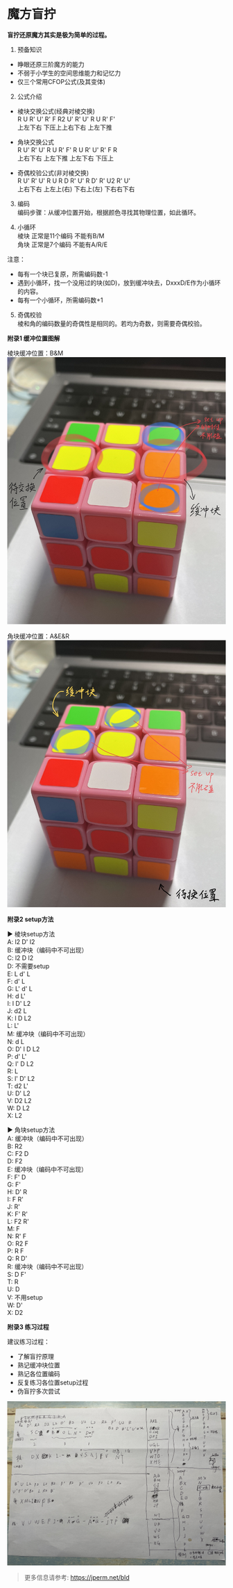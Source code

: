 # 魔方盲拧
**盲拧还原魔方其实是极为简单的过程。**
1. 预备知识  
- 睁眼还原三阶魔方的能力  
- 不弱于小学生的空间思维能力和记忆力  
- 仅三个常用CFOP公式(及其变体)  

2. 公式介绍  
- 棱块交换公式(经典对棱交换)  
R U R' U' R' F R2 U' R' U' R U R' F'  
上左下右 下压上上右下右 上左下推
 
- 角块交换公式  
R U' R' U' R U R' F' R U R' U' R' F R  
上右下右 上左下推 上左下右 下压上

- 奇偶校验公式(非对棱交换)  
R U' R' U' R U R D R' U' R D' R' U2 R' U'  
上右下右 上左上(右) 下右上(左) 下右右下右


3. 编码  
编码步骤：从缓冲位置开始，根据颜色寻找其物理位置，如此循环。

4. 小循环  
棱块 正常是11个编码 不能有B/M  
角块 正常是7个编码 不能有A/R/E  

注意：
- 每有一个块已复原，所需编码数-1  
- 遇到小循环，找一个没用过的块(如D)，放到缓冲块去，DxxxD/E作为小循环的内容。  
- 每有一个小循环，所需编码数+1  

5. 奇偶校验  
棱和角的编码数量的奇偶性是相同的。若均为奇数，则需要奇偶校验。

**附录1 缓冲位置图解**

棱块缓冲位置：B&M  
![img](1.jpeg ':size=40%')
<!-- <img src="1.jpeg" style="zoom:50%"> -->

角块缓冲位置：A&E&R  
![img](2.jpeg ':size=40%')
<!-- <img src="./2.jpeg"  style="zoom: 33%;" /> -->




**附录2 setup方法**

► 棱块setup方法  
A: l2 D' l2  
B: 缓冲块（编码中不可出现）  
C: l2 D l2  
D: 不需要setup  
E: L d' L  
F: d' L  
G: L' d' L  
H: d L'  
I: l D' L2  
J: d2 L  
K: l D L2  
L: L'  
M: 缓冲块（编码中不可出现）  
N: d L  
O: D' l D L2  
P: d' L'  
Q: l' D L2  
R: L  
S: l' D' L2  
T: d2 L'  
U: D' L2  
V: D2 L2  
W: D L2  
X: L2  

► 角块setup方法  
A: 缓冲块（编码中不可出现）  
B: R2  
C: F2 D  
D: F2  
E: 缓冲块（编码中不可出现）  
F: F' D  
G: F'  
H: D' R  
I: F R'  
J: R'   
K: F' R'  
L: F2 R'  
M: F  
N: R' F  
O: R2 F  
P: R F  
Q: R D'  
R: 缓冲块（编码中不可出现）  
S: D F'  
T: R  
U: D  
V: 不用setup   
W: D'  
X: D2  

**附录3 练习过程**  

建议练习过程：
- 了解盲拧原理
- 熟记缓冲块位置
- 熟记各位置编码
- 反复练习各位置setup过程
- 伪盲拧多次尝试

![img](3心路历程.jpeg ':size=60%')


> 更多信息请参考: https://jperm.net/bld